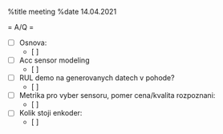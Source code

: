 %title meeting 
%date 14.04.2021

= A/Q =
* [ ] Osnova:
    * [ ] 
* [ ] Acc sensor modeling
    * [ ]  
* [ ] RUL demo na generovanych datech v pohode?
    * [ ] 
* [ ] Metrika pro vyber sensoru, pomer cena/kvalita rozpoznani:
    * [ ] 
* [ ] Kolik stoji enkoder:
    * [ ] 


